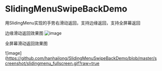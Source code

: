 # SlidingMenuSwipeBackDemo

用SlidingMenu实现的手势右滑动返回，支持边缘返回，支持全屏幕返回

边缘滑动返回效果图
![image](https://github.com/hanhailong/SlidingMenuSwipeBackDemo/blob/master/screenshot/slidingmenu_margin.gif?raw=true)

全屏幕滑动返回效果图

![image](https://github.com/hanhailong/SlidingMenuSwipeBackDemo/blob/master/screenshot/slidingmenu_fullscreen.gif?raw=true
